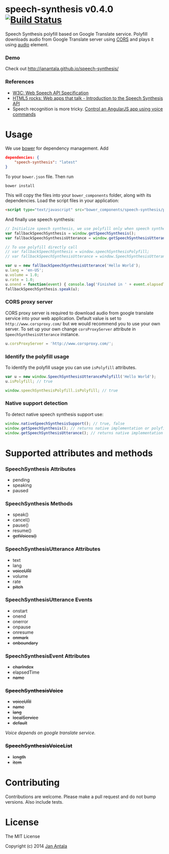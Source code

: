 # speech-synthesis v0.4.0 [![Build Status](https://travis-ci.org/janantala/speech-synthesis.png?branch=master)](https://travis-ci.org/janantala/speech-synthesis)

Speech Synthesis polyfill based on Google Translate service. Polyfill downloads audio from Google Translate server using [CORS](http://caniuse.com/#feat=cors) and plays it using [audio](http://caniuse.com/#feat=audio) element.

### Demo

Check out http://janantala.github.io/speech-synthesis/

### References

- [W3C: Web Speech API Specification](https://dvcs.w3.org/hg/speech-api/raw-file/tip/speechapi.html)
- [HTML5 rocks: Web apps that talk - Introduction to the Speech Synthesis API](http://updates.html5rocks.com/2014/01/Web-apps-that-talk---Introduction-to-the-Speech-Synthesis-API)
- Speech recognition is more tricky. [Control an AngularJS app using voice commands](https://github.com/angular-adaptive/adaptive-speech)


# Usage

We use [bower](http://twitter.github.com/bower/) for dependency management. Add

```json
dependencies: {
    "speech-synthesis": "latest"
}
```

To your `bower.json` file. Then run

    bower install

This will copy the files into your `bower_components` folder, along with its dependencies. Load the script files in your application:

```html
<script type="text/javascript" src="bower_components/speech-synthesis/polyfill.min.js"></script>
```

And finally use speech synthesis:

```js
// Initialize speech synthesis, we use polyfill only when speech synthesis is not available
var fallbackSpeechSynthesis = window.getSpeechSynthesis();
var fallbackSpeechSynthesisUtterance = window.getSpeechSynthesisUtterance();

// To use polyfill directly call
// var fallbackSpeechSynthesis = window.speechSynthesisPolyfill;
// var fallbackSpeechSynthesisUtterance = window.SpeechSynthesisUtterancePolyfill;

var u = new fallbackSpeechSynthesisUtterance('Hello World');
u.lang = 'en-US';
u.volume = 1.0;
u.rate = 1.0;
u.onend = function(event) { console.log('Finished in ' + event.elapsedTime + ' seconds.'); };
fallbackSpeechSynthesis.speak(u);
```

### CORS proxy server
CORS proxy server is required to download audio from google translate service into your web application. Default value is set to `http://www.corsproxy.com/` but we would recommend you to use your own server. To set up your own change `corsProxyServer` attribute in `SpeechSynthesisUtterance` instance.

```js
u.corsProxyServer = 'http://www.corsproxy.com/';
```


### Identify the polyfill usage
To identify the polyfill usage you can use `isPolyfill` attributes.

```js
var u = new window.SpeechSynthesisUtterancePolyfill('Hello World');
u.isPolyfill; // true

window.speechSynthesisPolyfill.isPolyfill; // true
```

### Native support detection
To detect native speech synthesis support use:

```js
window.nativeSpeechSynthesisSupport(); // true, false
window.getSpeechSynthesis(); // returns native implementation or polyfill
window.getSpeechSynthesisUtterance(); // returns native implementation or polyfill
```

# Supported attributes and methods

### SpeechSynthesis Attributes
- pending
- speaking
- paused

### SpeechSynthesis Methods
- speak()
- cancel()
- pause()
- resume()
- <del>getVoices()</del>

### SpeechSynthesisUtterance Attributes
- text
- lang
- <del>voiceURI</del>
- volume
- rate
- <del>pitch</del>

### SpeechSynthesisUtterance Events
- onstart
- onend
- onerror
- onpause
- onresume
- <del>onmark</del>
- <del>onboundary</del>

### SpeechSynthesisEvent Attributes
- <del>charIndex</del>
- elapsedTime
- <del>name</del>

### <del>SpeechSynthesisVoice</del>
- <del>voiceURI</del>
- <del>name</del>
- <del>lang</del>
- <del>localService</del>
- <del>default</del>

*Voice depends on google translate service.*

### <del>SpeechSynthesisVoiceList</del>
- <del>length</del>
- <del>item</del>

# Contributing

Contributions are welcome. Please make a pull request and do not bump versions. Also include tests.

# License

The MIT License

Copyright (c) 2014 [Jan Antala](http://www.janantala.com)
